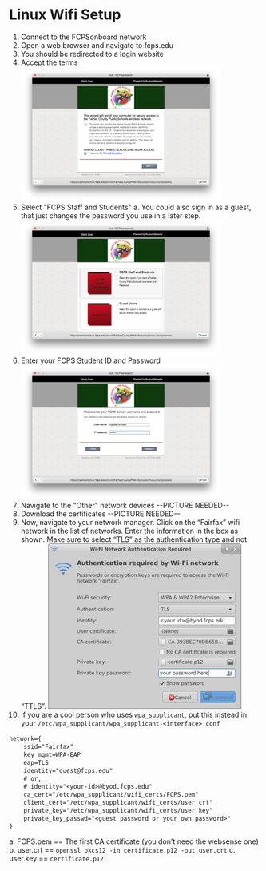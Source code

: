 # Linux Wifi Setup

1. Connect to the FCPSonboard network
2. Open a web browser and navigate to fcps.edu
3. You should be redirected to a login website
4. Accept the terms
![Accept Terms](../.gitbook/assets/linux-wifi-setup-1.png)
5. Select "FCPS Staff and Students"
  a. You could also sign in as a guest, that just changes the password you use in a later step.
![Select Login Category](../.gitbook/assets/linux-wifi-setup-2.png)
6. Enter your FCPS Student ID and Password
![Enter Password](../.gitbook/assets/linux-wifi-setup-3.png)
7. Navigate to the "Other" network devices
--PICTURE NEEDED--
8. Download the certificates
--PICTURE NEEDED--
9. Now, navigate to your network manager.
Click on the “Fairfax” wifi network in the list of networks. Enter the information in the box as shown.
Make sure to select “TLS” as the authentication type and not “TTLS”.
![Network Manager](../.gitbook/assets/linux-wifi-setup-6.png)
10. If you are a cool person who uses `wpa_supplicant`, put this instead in your `/etc/wpa_supplicant/wpa_supplicant-<interface>.conf`
```
network={
    ssid="Fairfax"
    key_mgmt=WPA-EAP
    eap=TLS
    identity="guest@fcps.edu"
    # or,
    # identity="<your-id>@byod.fcps.edu"
    ca_cert="/etc/wpa_supplicant/wifi_certs/FCPS.pem"
    client_cert="/etc/wpa_supplicant/wifi_certs/user.crt"
    private_key="/etc/wpa_supplicant/wifi_certs/user.key"
    private_key_passwd="<guest password or your own password>"
}
```
  a. FCPS.pem == The first CA certificate (you don't need the websense one)
  b. user.crt == `openssl pkcs12 -in certificate.p12 -out user.crt`
  c. user.key == `certificate.p12`
